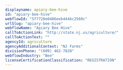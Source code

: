 ```yaml
---
displayname: apiary-bee-hive
id: "apiary-bee-hive"
webflowId: "5f7728e0486eeb444bc2560c"
urlSlug: "apiary-bee-hive"
webflowName: "Apiary Bee Hive"
callToActionLink: "http://state.nj.us/agriculture/"
callToActionText: ""
agencyId: agriculture
agencyAdditionalContext: "NJ Farms"
divisionPhone: "(609) 462-7820"
webflowIndustry: "Bee"
licenseCertificationClassification: "REGISTRATION"
---
```

